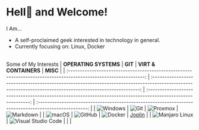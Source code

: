 # Hell👹 and Welcome!

I Am...
- A self-proclaimed geek interested in technology in general.
- Currently focusing on: Linux, Docker
  <br>
  <br>

Some of My Interests
|                                              **OPERATING SYSTEMS**                                               |                                                                          **GIT**                                                                          |                                           **VIRT &<BR>CONTAINERS**                                            |                                               **MISC**                                                |
| :--------------------------------------------------------------------------------------------------------------: | :-------------------------------------------------------------------------------------------------------------------------------------------------------: | :-----------------------------------------------------------------------------------------------------------: | :---------------------------------------------------------------------------------------------------: |
  |      ![Windows](https://img.shields.io/badge/MS%20Windows-686868?style=flat&logo=windows&labelColor=0078D6)      |                                  ![Git](https://img.shields.io/badge/-Git-686868?style=flat&logo=git&labelColor=000000)                                   |       ![Proxmox](https://img.shields.io/badge/Proxmox-686868?style=flat&logo=proxmox&labelColor=ffffff)       | ![Markdown](https://img.shields.io/badge/-Markdown-686868?style=flat&logo=markdown&labelColor=000000) |
|   ![macOS](https://img.shields.io/badge/macOS,%20iOS,%20ipadOS-686868?style=flat&logo=apple&labelColor=000000)   |                              ![GitHub](https://img.shields.io/badge/-GitHub-686868?style=flat&logo=github&labelColor=181717)                              | ![Docker](https://img.shields.io/badge/Docker,%20Docker--Hub-686868?style=flat&logo=docker&labelColor=000000) |                                   [Joplin](https://joplinapp.org/)                                    |
| ![Manjaro Linux](https://img.shields.io/badge/-Manjaro%20Linux-686868?style=flat&logo=manjaro&labelColor=000000) | ![Visual Studio Code](https://img.shields.io/badge/-Visual%20Studio%20Code-686868?style=flat&logo=visual-studio-code&&logoColor=007ACC&labelColor=000000) |                                                                                                               |                                                                                                       |
